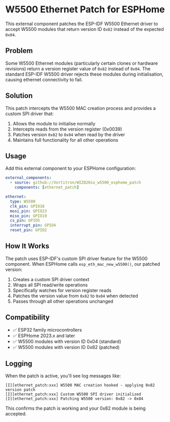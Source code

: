 # W5500 Ethernet Patch for ESPHome

This external component patches the ESP-IDF W5500 Ethernet driver to accept W5500 modules that return version ID `0x82` instead of the expected `0x04`.

## Problem

Some W5500 Ethernet modules (particularly certain clones or hardware revisions) return a version register value of `0x82` instead of `0x04`. The standard ESP-IDF W5500 driver rejects these modules during initialisation, causing ethernet connectivity to fail.

## Solution

This patch intercepts the W5500 MAC creation process and provides a custom SPI driver that:

1. Allows the module to initialise normally
2. Intercepts reads from the version register (0x0039)
3. Patches version `0x82` to `0x04` when read by the driver
4. Maintains full functionality for all other operations

## Usage

Add this external component to your ESPHome configuration:

```yaml
external_components:
  - source: github://Vortitron/WIZ820io_w5500_esphome_patch
    components: [ethernet_patch]

ethernet:
  type: W5500
  clk_pin: GPIO18
  mosi_pin: GPIO23
  miso_pin: GPIO19
  cs_pin: GPIO5
  interrupt_pin: GPIO4
  reset_pin: GPIO2
```

## How It Works

The patch uses ESP-IDF's custom SPI driver feature for the W5500 component. When ESPHome calls `esp_eth_mac_new_w5500()`, our patched version:

1. Creates a custom SPI driver context
2. Wraps all SPI read/write operations
3. Specifically watches for version register reads
4. Patches the version value from `0x82` to `0x04` when detected
5. Passes through all other operations unchanged

## Compatibility

- ✅ ESP32 family microcontrollers
- ✅ ESPHome 2023.x and later
- ✅ W5500 modules with version ID 0x04 (standard)
- ✅ W5500 modules with version ID 0x82 (patched)

## Logging

When the patch is active, you'll see log messages like:

```
[I][ethernet_patch:xxx] W5500 MAC creation hooked - applying 0x82 version patch
[I][ethernet_patch:xxx] Custom W5500 SPI driver initialized
[I][ethernet_patch:xxx] Patching W5500 version: 0x82 -> 0x04
```

This confirms the patch is working and your 0x82 module is being accepted.
